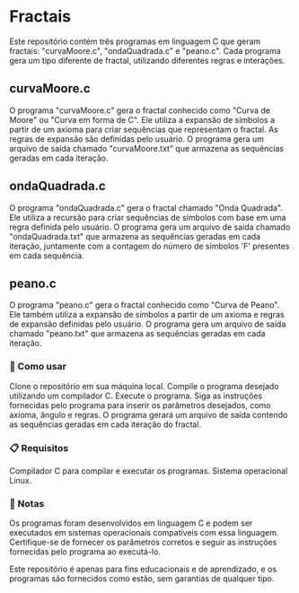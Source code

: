 # Fractais
Este repositório contém três programas em linguagem C que geram fractais: "curvaMoore.c", "ondaQuadrada.c" e "peano.c". Cada programa gera um tipo diferente de fractal, utilizando diferentes regras e interações.

## curvaMoore.c
O programa "curvaMoore.c" gera o fractal conhecido como "Curva de Moore" ou "Curva em forma de C". Ele utiliza a expansão de símbolos a partir de um axioma para criar sequências que representam o fractal. As regras de expansão são definidas pelo usuário. O programa gera um arquivo de saída chamado "curvaMoore.txt" que armazena as sequências geradas em cada iteração.

## ondaQuadrada.c
O programa "ondaQuadrada.c" gera o fractal chamado "Onda Quadrada". Ele utiliza a recursão para criar sequências de símbolos com base em uma regra definida pelo usuário. O programa gera um arquivo de saída chamado "ondaQuadrada.txt" que armazena as sequências geradas em cada iteração, juntamente com a contagem do número de símbolos 'F' presentes em cada sequência.

## peano.c
O programa "peano.c" gera o fractal conhecido como "Curva de Peano". Ele também utiliza a expansão de símbolos a partir de um axioma e regras de expansão definidas pelo usuário. O programa gera um arquivo de saída chamado "peano.txt" que armazena as sequências geradas em cada iteração.

### 📌 Como usar
Clone o repositório em sua máquina local.
Compile o programa desejado utilizando um compilador C.
Execute o programa.
Siga as instruções fornecidas pelo programa para inserir os parâmetros desejados, como axioma, ângulo e regras.
O programa gerará um arquivo de saída contendo as sequências geradas em cada iteração do fractal.

### 📋 Requisitos
Compilador C para compilar e executar os programas.
Sistema operacional Linux.

### 📄 Notas
Os programas foram desenvolvidos em linguagem C e podem ser executados em sistemas operacionais compatíveis com essa linguagem. Certifique-se de fornecer os parâmetros corretos e seguir as instruções fornecidas pelo programa ao executá-lo.

Este repositório é apenas para fins educacionais e de aprendizado, e os programas são fornecidos como estão, sem garantias de qualquer tipo.
